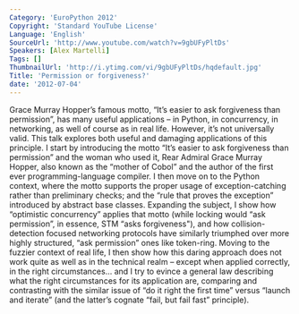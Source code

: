```yaml
---
Category: 'EuroPython 2012'
Copyright: 'Standard YouTube License'
Language: 'English'
SourceUrl: 'http://www.youtube.com/watch?v=9gbUFyPltDs'
Speakers: [Alex Martelli]
Tags: []
ThumbnailUrl: 'http://i.ytimg.com/vi/9gbUFyPltDs/hqdefault.jpg'
Title: 'Permission or forgiveness?'
date: '2012-07-04'
---
```

Grace Murray Hopper’s famous motto, “It’s easier to ask forgiveness than
permission”, has many useful applications – in Python, in concurrency, in
networking, as well of course as in real life. However, it’s not universally
valid. This talk explores both useful and damaging applications of this
principle. I start by introducing the motto “It’s easier to ask forgiveness
than permission” and the woman who used it, Rear Admiral Grace Murray Hopper,
also known as the “mother of Cobol” and the author of the first ever
programming-language compiler. I then move on to the Python context, where the
motto supports the proper usage of exception-catching rather than preliminary
checks; and the “rule that proves the exception” introduced by abstract base
classes. Expanding the subject, I show how “optimistic concurrency” applies
that motto (while locking would “ask permission”, in essence, STM “asks
forgiveness"), and how collision-detection focused networking protocols have
similarly triumphed over more highly structured, “ask permission” ones like
token-ring. Moving to the fuzzier context of real life, I then show how this
daring approach does not work quite as well as in the technical realm – except
when applied correctly, in the right circumstances… and I try to evince a
general law describing what the right circumstances for its application are,
comparing and contrasting with the similar issue of “do it right the first
time” versus “launch and iterate” (and the latter’s cognate “fail, but fail
fast” principle).

